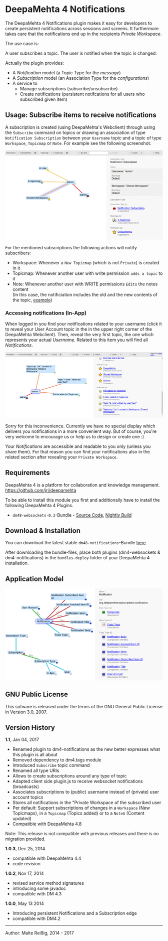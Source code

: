 
# DeepaMehta 4 Notifications

The DeepaMehta 4 Notifications plugin makes it easy for developers to create persistent notifications across sessions and screens. It furthermore takes care that the notifications end up in the recipients _Private Workspace_.

The use case is:

A user subscribes a topic.
The user is notified when the topic is changed.  

Actually the plugin provides:
*   A *Notification* model (a Topic Type for the _message_)
*   A *Subscription* model (an Association Type for the _configurations_)
*   A service to
    *    Manage subscriptions (subscribe/unsubscribe)
    *    Create notifications (persistent notifcations for all users who subscribed given item)

## Usage: Subscribe items to receive notifications

A subscription is created (using DeepaMehta's Webclient) through using the `Subscribe` command on topics or drawing an association of type `Notification Subscription` between your `Username` topic and a topic of type `Workspace`, `Topicmap` or `Note`. For example see the following screenshot.

![Notification Subscription Example: "admin" subscribed to three items](https://github.com/mukil/dm4-notifications/raw/master/docs/screen_a_notification_subscription_edge_860.png)

For the mentioned subscriptions the following actions will notify subscribers:
*   Workspace: Whenever a `New Topicmap` (which is not `Private`) is created in it
*   Topicmap: Whenever another user with write permission `adds a topic` to it
*   Note: Whenever another user with WRITE permissions `Edits` the notes content<br/>
    (In this case, the notificiation includes the old and the new contents of the topic, [example](https://github.com/mukil/dm4-notifications/blob/master/docs/screen_c_notification_topics_75perc.png))

### Accessing notifications (In-App) 

When logged in you find your notifications related to your username (click it to reveal your User Account topic in the in the upper right corner of the DeepaMehta Webclient). Then, reveal the very first topic, the one which represents your actual _Username_. Related to this item you will find all _Notifications_.

![Accessing your notification in the Webclient](https://github.com/mukil/dm4-notifications/raw/master/docs/screen_b_notification_topics_75perc.png)

Sorry for this inconvenience. Currently we have no special display which delivers you notifications in a more convenient way. But of course, you're very welcome to encourage us or help us to design or create one :)

Your _Notifications_ are accessible and readable to you only (unless you share them). For that reason you can find your notifications also in the related section after  revealing your `Private Workspace`.

## Requirements

DeepaMehta 4 is a platform for collaboration and knowledge management.
https://github.com/jri/deepamehta

To be able to install this module you first and additionally have to install the following DeepaMehta 4 Plugins.

* `dm48-websockets-0.3`-Bundle - [Source Code](https://github.com/jri/dm4-websockets), [Nightly Build](http://download.deepamehta.de/nightly/)

## Download & Installation

You can download the latest stable `dm48-notifications`-Bundle [here](http://download.deepamehta.de/).

After downloading the bundle-files, place both plugins (dm4-websockets & dm4-notifications) in the `bundles-deploy` folder of your DeepaMehta 4 installation.

## Application Model

![Screenshot of Notification Model in DM, Selected TopicType Notification](/notification_model_doc.png)

## GNU Public License

This sofware is released under the terms of the GNU General Public License in Version 3.0, 2007.

## Version History

**1.1**, Jan 04, 2017

* Renamed plugin to dm4-notifications as the new better expresses what this plugin is all about
* Removed dependency to dm4.tags module
* Introduced `Subscribe` topic command
* Renamed all type URIs
* Allows to create subscriptions around any type of topic
* Adapted client side plugin.js to receive websocket notifications (broadcasts)
* Associates subscriptions to (public) username instead of (private) user account topics
* Stores all notifications in the "Private Workspace of the subscribed user
* Per default: Support subscriptions of changes in a `Workspace` (New Topicmaps), in a `Topicmap` (Topics added) or to a `Note`s (Content updated)
* Compatible with DeepaMehta 4.8

Note: This release is not compatible with previous releases and there is no migration provided.

**1.0.3**, Dec 25, 2014

- compatible with DeepaMehta 4.4
- code revision

**1.0.2**, Nov 17, 2014
- revised service method signatures
- introducing some javadoc
- compatible with DM 4.3

**1.0.0**, May 13 2014
- Introducing persistent Notifications and a Subscription edge
- compatible with DM4.2

--------------------------
Author: Malte Reißig, 2014 - 2017

